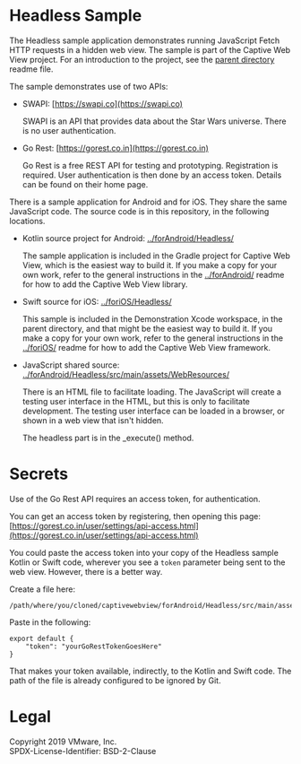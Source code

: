 Headless Sample
===============
The Headless sample application demonstrates running JavaScript Fetch HTTP
requests in a hidden web view. The sample is part of the Captive Web View
project. For an introduction to the project, see the [parent directory](/../)
readme file.

The sample demonstrates use of two APIs:

-   SWAPI: [https://swapi.co](https://swapi.co)

    SWAPI is an API that provides data about the Star Wars universe. There is no
    user authentication.

-   Go Rest: [https://gorest.co.in](https://gorest.co.in)

    Go Rest is a free REST API for testing and prototyping. Registration is
    required. User authentication is then done by an access token. Details can
    be found on their home page.

There is a sample application for Android and for iOS. They share the same
JavaScript code. The source code is in this repository, in the following
locations.

-   Kotlin source project for Android: [../forAndroid/Headless/](../forAndroid/Headless/)

    The sample application is included in the Gradle project for Captive Web
    View, which is the easiest way to build it. If you make a copy for your own
    work, refer to the general instructions in the
    [../forAndroid/](../forAndroid/) readme for how to add the Captive Web View
    library.

-   Swift source for iOS: [../foriOS/Headless/](../foriOS/Headless/)

    This sample is included in the Demonstration Xcode workspace, in the parent
    directory, and that might be the easiest way to build it. If you make a copy
    for your own work, refer to the general instructions in the
    [../foriOS/](../foriOS/) readme for how to add the Captive Web View
    framework.

-   JavaScript shared source: [../forAndroid/Headless/src/main/assets/WebResources/](../forAndroid/Headless/src/main/assets/WebResources/)

    There is an HTML file to facilitate loading. The JavaScript will create a
    testing user interface in the HTML, but this is only to facilitate
    development. The testing user interface can be loaded in a browser, or shown
    in a web view that isn't hidden.

    The headless part is in the _execute() method.

Secrets
=======
Use of the Go Rest API requires an access token, for authentication.

You can get an access token by registering, then opening this page:  
[https://gorest.co.in/user/settings/api-access.html](https://gorest.co.in/user/settings/api-access.html)

You could paste the access token into your copy of the Headless sample Kotlin or
Swift code, wherever you see a `token` parameter being sent to the web view.
However, there is a better way.

Create a file here:  

    /path/where/you/cloned/captivewebview/forAndroid/Headless/src/main/assets/WebResources/secrets.js

Paste in the following:

    export default {
        "token": "yourGoRestTokenGoesHere"
    }

That makes your token available, indirectly, to the Kotlin and Swift code. The
path of the file is already configured to be ignored by Git.

Legal
=====
Copyright 2019 VMware, Inc.  
SPDX-License-Identifier: BSD-2-Clause
